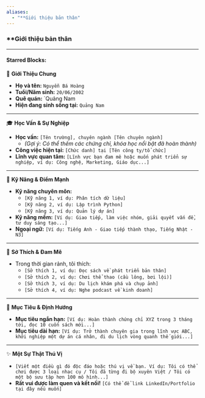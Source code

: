 ```yaml
---
aliases:
  - "**Giới thiệu bản thân"
---
```


### **Giới thiệu bản thân

---

#### **Starred Blocks:**

👋 **Giới Thiệu Chung**
*   **Họ và tên:** `Nguyễn Bá Hoàng`
*   **Tuổi/Năm sinh:** `20/06/2002`
*   **Quê quán:** `Quảng Nam
*   **Hiện đang sinh sống tại:** `Quảng Nam`

---

🎓 **Học Vấn & Sự Nghiệp**
*   **Học vấn:** `[Tên trường], chuyên ngành [Tên chuyên ngành]`
    *   *(Gợi ý: Có thể thêm các chứng chỉ, khóa học nổi bật đã hoàn thành)*
*   **Công việc hiện tại:** `[Chức danh] tại [Tên công ty/tổ chức]`
*   **Lĩnh vực quan tâm:** `[Lĩnh vực bạn đam mê hoặc muốn phát triển sự nghiệp, ví dụ: Công nghệ, Marketing, Giáo dục...]`

---

💪 **Kỹ Năng & Điểm Mạnh**
*   **Kỹ năng chuyên môn:**
    *   `[Kỹ năng 1, ví dụ: Phân tích dữ liệu]`
    *   `[Kỹ năng 2, ví dụ: Lập trình Python]`
    *   `[Kỹ năng 3, ví dụ: Quản lý dự án]`
*   **Kỹ năng mềm:** `[Ví dụ: Giao tiếp, làm việc nhóm, giải quyết vấn đề, tư duy sáng tạo...]`
*   **Ngoại ngữ:** `[Ví dụ: Tiếng Anh - Giao tiếp thành thạo, Tiếng Nhật - N3]`

---

🎨 **Sở Thích & Đam Mê**
*   Trong thời gian rảnh, tôi thích:
    *   `[Sở thích 1, ví dụ: Đọc sách về phát triển bản thân]`
    *   `[Sở thích 2, ví dụ: Chơi thể thao (cầu lông, bơi lội)]`
    *   `[Sở thích 3, ví dụ: Du lịch khám phá và chụp ảnh]`
    *   `[Sở thích 4, ví dụ: Nghe podcast về kinh doanh]`

---

🎯 **Mục Tiêu & Định Hướng**
*   **Mục tiêu ngắn hạn:** `[Ví dụ: Hoàn thành chứng chỉ XYZ trong 3 tháng tới, đọc 10 cuốn sách mới...]`
*   **Mục tiêu dài hạn:** `[Ví dụ: Trở thành chuyên gia trong lĩnh vực ABC, khởi nghiệp một dự án cá nhân, đi du lịch vòng quanh thế giới...]`

---

✨ **Một Sự Thật Thú Vị**
*   `[Viết một điều gì đó độc đáo hoặc thú vị về bạn. Ví dụ: Tôi có thể chơi được 3 loại nhạc cụ / Tôi đã từng đi bộ xuyên Việt / Tôi có một bộ sưu tập hơn 100 mô hình...]`
*   **Rất vui được làm quen và kết nối!** `[Có thể để link LinkedIn/Portfolio tại đây nếu muốn]`